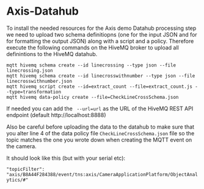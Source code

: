 # Axis-Datahub

To install the needed resources for the Axis demo Datahub processing step we need to upload two schema definitiopns (one for the input JSON and for for formatting the output JSON) along with a script and a policy. Therefore execute the following commands on the HiveMQ broker to upload all definintions to the HiveMQ datahub.

```
mqtt hivemq schema create --id linecrossing --type json --file linecrossing.json
mqtt hivemq schema create --id linecrosswithnumber --type json --file  linecrosswithnumber.json
mqtt hivemq script create --id=extract_count --file=extract_count.js --type=transformation
mqtt hivemq data-policy create --file=CheckLineCrossSchema.json

```

If needed you can add the ` --url=url`  as the URL of the HiveMQ REST API endpoint (default http://localhost:8888)

Also be careful before uploading the data to the datahub to make sure that you alter  line 4 of the data policy file  `CheckLineCrossSchema.json` file so the topic matches the one you wrote down when creating the MQTT event on the camera. 

It should look like this (but with your serial etc):

`"topicFilter": "axis/B8A44F284388/event/tns:axis/CameraApplicationPlatform/ObjectAnalytics/#"`
